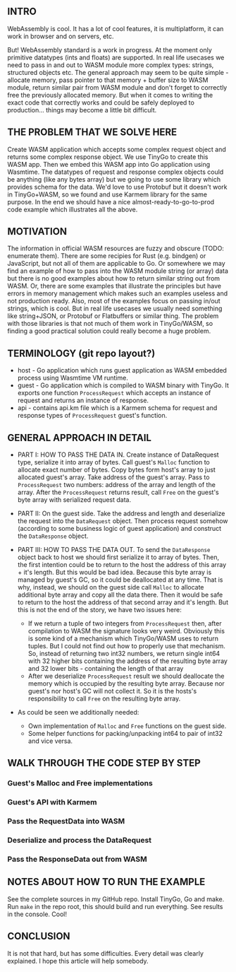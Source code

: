 ## INTRO
WebAssembly is cool. It has a lot of cool features, it is multiplatform, it can work in browser and on servers, etc.

But! WebAssembly standard is a work in progress. At the moment only primitive datatypes (ints and floats) are supported.
In real life usecases we need to pass in and out to WASM module more complex types: strings, structured objects etc.
The general approach may seem to be quite simple - allocate memory, pass pointer to that memory + buffer size to WASM
module, return similar pair from WASM module and don't forget to correctly free the previously allocated memory. But when it comes to
writing the exact code that correctly works and could be safely deployed to production... things may become a little bit
difficult.

## THE PROBLEM THAT WE SOLVE HERE
Create WASM application which accepts some complex request object and returns some
complex response object. We use TinyGo to create this WASM app. Then we embed this WASM app into Go application
using Wasmtime. The datatypes of request and response complex objects could be anything (like any bytes array)
but we going to use some library which provides schema for the data. We'd love to use Protobuf but it doesn't work
in TinyGo+WASM, so we found and use Karmem library for the same purpose. In the end we should have a nice
almost-ready-to-go-to-prod code example which illustrates all the above.

## MOTIVATION
The information in official WASM resources are fuzzy and obscure (TODO: enumerate them). There are some
recipies for Rust (e.g. bindgen) or JavaScript, but not all of them are applicable to Go. Or somewhere we may find an
example of how to
pass into the WASM module string (or array) data but there is no good examples about how to return similar string out
from WASM. Or, there are some examples that illustrate the principles but have errors in memory management which makes
such an examples useless and not production ready. Also, most of the examples focus on passing in/out strings, which is
cool. But in real life usecases we usually need something like string+JSON, or Protobuf or Flatbuffers or similar thing.
The problem with those libraries is that not much of them work in TinyGo/WASM, so finding a good practical solution
could really become a huge problem.

## TERMINOLOGY (git repo layout?)
* host - Go application which runs guest application as WASM embedded process using Wasmtime VM runtime.
* guest - Go application which is compiled to WASM binary with TinyGo. It exports one function `ProcessRequest` which
  accepts an instance of request and returns an instance of response.
* api - contains api.km file which is a Karmem schema for request and response types of `ProcessRequest` guest's
  function.

## GENERAL APPROACH IN DETAIL
* PART I: HOW TO PASS THE DATA IN. Create instance of DataRequest type, serialize it into array of bytes. Call guest's
  `Malloc` function to allocate exact number of bytes. Copy bytes form host's array to just allocated guest's array.
  Take address of the guest's array. Pass to `ProcessRequest` two numbers: address of the array and length of the array.
  After the `ProcessRequest` returns result, call `Free` on the guest's byte array with serialized request data.

* PART II: On the guest side. Take the address and length and deserialize the request into the `DataRequest` object.
  Then process request somehow (according to some business logic of guest application) and construct the `DataResponse`
  object.

* PART III: HOW TO PASS THE DATA OUT. To send the `DataResponse` object back to host we should first serialize it to
  array of bytes. Then, the first intention could be to return to the host the address of this array + it's length.
  But this would be bad idea. Because this byte array is managed by guest's GC, so it could be deallocated at any time.
  That is why, instead, we should on the guest side call `Malloc` to allocate additional byte array and copy all the
  data there. Then it would be safe to return to the host the address of that second array and it's length.
  But this is not the end of the story, we have two issues here:
  - If we return a tuple of two integers from `ProcessRequest` then, after compilation to WASM the signature looks very
    weird. Obviously this is some kind of a mechanism which TinyGo/WASM uses to return tuples. But I could not find out
    how to properly use that mechanism. So, instead of returning two int32 numbers, we return single int64 with
    32 higher bits containing the address of the resulting byte array and 32 lower bits - containing the length of that
    array
  - After we deserialize `ProcessRequest` result we should deallocate the memory which is occupied by the resulting
    byte array. Because nor guest's nor host's GC will not collect it. So it is the hosts's responsibility to call
    `Free` on the resulting byte array.

* As could be seen we additionally needed:
  - Own implementation of `Malloc` and `Free` functions on the guest side.
  - Some helper functions for packing/unpacking int64 to pair of int32 and vice versa.

## WALK THROUGH THE CODE STEP BY STEP

### Guest's Malloc and Free implementations

### Guest's API with Karmem

### Pass the RequestData into WASM

### Deserialize and process the DataRequest

### Pass the ResponseData out from WASM

## NOTES ABOUT HOW TO RUN THE EXAMPLE
See the complete sources in my GitHub repo. Install TinyGo, Go and make. Run `make` in the repo root, this should build
and run everything. See results in the console. Cool!

## CONCLUSION
It is not that hard, but has some difficulties. Every detail was clearly explained. I hope this article will help somebody.
